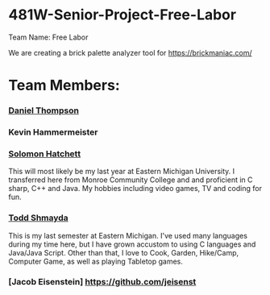 # 481W-Senior-Project-Free-Labor

Team Name: Free Labor

We are creating a brick palette analyzer tool for https://brickmaniac.com/

# Team Members:

### [Daniel Thompson](https://github.com/danthomps1999)

### Kevin Hammermeister

### [Solomon Hatchett](https://github.com/SoloTHatt)

This will most likely be my last year at Eastern Michigan University. I transferred here from Monroe Community College and and proficient in C sharp, C++ and Java. My hobbies including video games, TV and coding for fun.

### [Todd Shmayda](https://github.com/Desh776)

This is my last semester at Eastern Michigan. I've used many languages during my time here, but I have grown accustom to using C languages and Java/Java Script.
Other than that, I love to Cook, Garden, Hike/Camp, Computer Game, as well as playing Tabletop games.

### [Jacob Eisenstein] https://github.com/jeisenst
